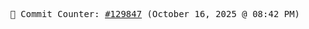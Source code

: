 <p align="center">
    <samp>
        📮 Commit Counter: <a href="https://github.com/Javascript-void0/Javascript-void0/commits/main">#129847</a> (October 16, 2025 @ 08:42 PM)
    </samp>
</p>